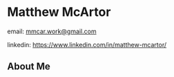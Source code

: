 # Matthew McArtor
email: mmcar.work@gmail.com

linkedin: https://www.linkedin.com/in/matthew-mcartor/

## About Me
